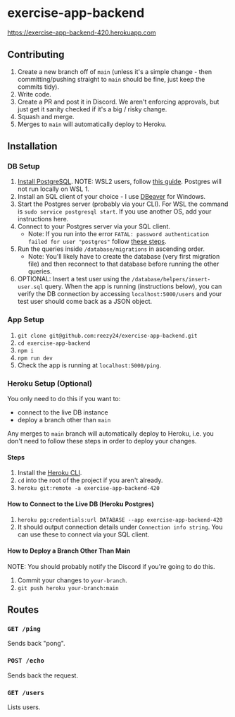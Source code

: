 # exercise-app-backend
https://exercise-app-backend-420.herokuapp.com

## Contributing
1. Create a new branch off of `main` (unless it's a simple change - then committing/pushing straight to `main` should be fine, just keep the commits tidy).
2. Write code.
3. Create a PR and post it in Discord. We aren't enforcing approvals, but just get it sanity checked if it's a big / risky change.
4. Squash and merge.
5. Merges to `main` will automatically deploy to Heroku.

## Installation
### DB Setup
1. [Install PostgreSQL](https://www.postgresql.org/download/). NOTE: WSL2 users, follow [this guide](https://docs.microsoft.com/en-us/windows/wsl/tutorials/wsl-database#install-postgresql). Postgres will not run locally on WSL 1.
1. Install an SQL client of your choice - I use [DBeaver](https://dbeaver.io/) for Windows.
1. Start the Postgres server (probably via your CLI). For WSL the command is `sudo service postgresql start`. If you use another OS, add your instructions here.
1. Connect to your Postgres server via your SQL client.
    * Note: If you run into the error `FATAL: password authentication failed for user "postgres"` follow [these steps](https://stackoverflow.com/a/55039419).
1. Run the queries inside `/database/migrations` in ascending order.
    * Note: You'll likely have to create the database (very first migration file) and then reconnect to that database before running the other queries.
1. OPTIONAL: Insert a test user using the `/database/helpers/insert-user.sql` query. When the app is running (instructions below), you can verify the DB connection by accessing `localhost:5000/users` and your test user should come back as a JSON object. 

### App Setup
1. `git clone git@github.com:reezy24/exercise-app-backend.git`
1. `cd exercise-app-backend`
1. `npm i`
1. `npm run dev`
1. Check the app is running at `localhost:5000/ping`.

### Heroku Setup (Optional)
You only need to do this if you want to:
- connect to the live DB instance
- deploy a branch other than `main`

Any merges to `main` branch will automatically deploy to Heroku, i.e. you don't need to follow these steps in order to deploy your changes.

#### Steps
1. Install the [Heroku CLI](https://devcenter.heroku.com/articles/heroku-cli).
2. `cd` into the root of the project if you aren't already.
3. `heroku git:remote -a exercise-app-backend-420`

#### How to Connect to the Live DB (Heroku Postgres)
1. `heroku pg:credentials:url DATABASE --app exercise-app-backend-420`
2. It should output connection details under `Connection info string`. You can use these to connect via your SQL client.

#### How to Deploy a Branch Other Than Main
NOTE: You should probably notify the Discord if you're going to do this.

1. Commit your changes to `your-branch`.
1. `git push heroku your-branch:main`

## Routes
### `GET /ping`
Sends back "pong".

### `POST /echo`
Sends back the request.

### `GET /users`
Lists users. 
